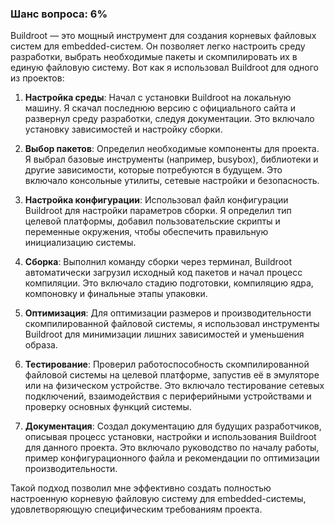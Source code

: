 ### Шанс вопроса: 6%

Buildroot — это мощный инструмент для создания корневых файловых систем для embedded-систем. Он позволяет легко настроить среду разработки, выбрать необходимые пакеты и скомпилировать их в единую файловую систему. Вот как я использовал Buildroot для одного из проектов:

1. **Настройка среды**: Начал с установки Buildroot на локальную машину. Я скачал последнюю версию с официального сайта и развернул среду разработки, следуя документации. Это включало установку зависимостей и настройку сборки.

2. **Выбор пакетов**: Определил необходимые компоненты для проекта. Я выбрал базовые инструменты (например, busybox), библиотеки и другие зависимости, которые потребуются в будущем. Это включало консольные утилиты, сетевые настройки и безопасность.

3. **Настройка конфигурации**: Использовал файл конфигурации Buildroot для настройки параметров сборки. Я определил тип целевой платформы, добавил пользовательские скрипты и переменные окружения, чтобы обеспечить правильную инициализацию системы.

4. **Сборка**: Выполнил команду сборки через терминал, Buildroot автоматически загрузил исходный код пакетов и начал процесс компиляции. Это включало стадию подготовки, компиляцию ядра, компоновку и финальные этапы упаковки.

5. **Оптимизация**: Для оптимизации размеров и производительности скомпилированной файловой системы, я использовал инструменты Buildroot для минимизации лишних зависимостей и уменьшения образа.

6. **Тестирование**: Проверил работоспособность скомпилированной файловой системы на целевой платформе, запустив её в эмуляторе или на физическом устройстве. Это включало тестирование сетевых подключений, взаимодействия с периферийными устройствами и проверку основных функций системы.

7. **Документация**: Создал документацию для будущих разработчиков, описывая процесс установки, настройки и использования Buildroot для данного проекта. Это включало руководство по началу работы, пример конфигурационного файла и рекомендации по оптимизации производительности.

Такой подход позволил мне эффективно создать полностью настроенную корневую файловую систему для embedded-системы, удовлетворяющую специфическим требованиям проекта.